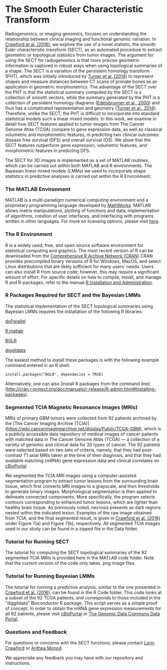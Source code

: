 # The Smooth Euler Characteristic Transform

Radiogenomics, or imaging genomics, focuses on understanding the relationship between clinical imaging and functional genomic variation. In [Crawford et al. (2016)](https://arxiv.org/abs/1611.06818), we explore the use of a novel statistic, the smooth Euler characteristic transform (SECT), as an automated procedure to extract geometric or topological statistics from tumor images. The argument for using the SECT for radiogenomics is that more precise geometric information is captured in robust ways when using topological summaries of a shape. The SECT is a variation of the persistent homology transform (PHT), which was initially introduced by [Turner et al. (2014)](https://arxiv.org/abs/1206.2790) to represent shapes and measure distances between CT scans of primate bones as an application in geometric morphometrics. The advantage of the SECT over the PHT is that the statistical summary computed by the SECT is a collection of smooth vectors, while the summary generated by the PHT is a collection of persistent homology diagrams ([Edelsbrunner et al., 2000](https://users.cs.duke.edu/~edels/Papers/2002-J-04-TopologicalPersistence.pdf)) and thus has a complicated representation and geometry ([Turner et al., 2014](https://arxiv.org/abs/1206.2790)). Therefore, unlike the SECT, the PHT is difficult to incorporate into standard statistical models such a linear mixed models. In this work, we examine in detail how SECT features applied to tumor images from The Cancer Genome Atlas (TCGA) compare to gene expression data, as well as classical volumetric and morphometric features, in predicting two clinical outcomes: disease free survival (DFS) and overall survival (OS). We show that the SECT features outperform gene expression, volumetric features, and morphometric features in predicting DFS.

The SECT for 3D images is implemented as a set of MATLAB routines, which can be carried out within both MATLAB and R environments. The Bayesian linear mixed models (LMMs) we used to incorporate shape statistics in predictive analyses is carried out within the R Environment. 

### The MATLAB Environment
MATLAB is a multi-paradigm numerical computing environment and a proprietary programming language developed by [MathWorks](https://www.mathworks.com/index-c.html). MATLAB allows matrix manipulations, plotting of functions and data, implementation of algorithms, creation of user interfaces, and interfacing with programs written in other languages. For more on licensing options, please visit [here](https://www.mathworks.com/campaigns/products/ppc/google/matlab-toolbox-price-request.html?form_seq=reg).

### The R Environment
R is a widely used, free, and open source software environment for statistical computing and graphics. The most recent version of R can be downloaded from the 
[Comprehensive R Archive Network (CRAN)](http://cran.r-project.org/)
CRAN provides precompiled binary versions of R for Windows, MacOS, and select Linux distributions that are likely sufficient for many users' needs.  Users can also install R from source code;  however, this may require a significant amount of effort.  For specific details on how to compile, install, and manage R and R-packages, refer to the manual [R Installation and Administration](http://cran.r-project.org/doc/manuals/r-release/R-admin.html).

### R Packages Required for SECT and the Bayesian LMMs
The statistical implementation of the SECT topological summaries using Bayesian LMMs requires the installation of the following R libraries:

[doParallel](https://cran.r-project.org/web/packages/doParallel/index.html)

[R.matlab](https://cran.r-project.org/web/packages/R.matlab/index.html)

[BGLR](https://cran.r-project.org/web/packages/BGLR/index.html)

[diggitdata](https://www.bioconductor.org/packages/devel/data/experiment/html/diggitdata.html)

The easiest method to install these packages is with the following example command entered in an R shell:

    install.packages("BGLR", dependecies = TRUE)

Alternatively, one can also [install R packages from the command line]
                             (http://cran.r-project.org/doc/manuals/r-release/R-admin.html#Installing-packages).

### Segmented TCIA Magnetic Resonance Images (MRIs)
MRIs of primary GBM tumors were collected from 92 patients archived by the [The Cancer Imaging Archive (TCIA)] (https://wiki.cancerimagingarchive.net/display/Public/TCGA-GBM), which is a publicly accessible data repository of medical images of cancer patients with matched data in The Cancer Genome Atlas (TCGA) — a collection of a variety of genomic and clinical data for 33 types of cancer. The 92 patients were selected based on two sets of criteria, namely, that they had post-contrast T1 axial MRIs taken at the time of their diagnosis, and that they had available matching (mRNA) gene expression data and clinical correlates on [cBioPortal](http://www.cbioportal.org).

We segmented the TCIA MRI images using a computer-assisted segmentation program to extract tumor lesions from the surrounding brain tissue, which first converts MRI images to a grayscale, and then thresholds to generate binary images. Morphological segmentation is then applied to delineate connected components. More specifically, the program selects contours corresponding to enhanced tumor lesions, which are lighter than healthy brain tissue. As previously noted, necrosis presents as dark regions nested within the indicated lesion. Examples of the raw image obtained from TCIA, and the final segmented result, is given in [Crawford et al. (2016)](https://arxiv.org/abs/1611.06818) under Figure 7(a) and Figure 7(b), respectively. All segmented TCIA images used in our study can be found in a zipped file in the Data folder.

### Tutorial for Running SECT
The tutorial for computing the SECT topological summaries of the 92 segmented TCIA MRIs is provided here in the MATLAB code folder. Note that the current version of the code only takes .png image files. 

### Tutorial for Running Bayesian LMMs
The tutorial for running a predictive analysis, similar to the one presented in [Crawford et al. (2016)](https://arxiv.org/abs/1611.06818), can be found in the R Code folder. This code looks at a subset of the 92 TCGA patients, and corresponds to those included in the "diggitdata" Bioconductor R package. This script serves as a simple proof of concept. In order to obtain the mRNA gene expression measurements for all 92 patients, please visit [cBioPortal](http://www.cbioportal.org) or [The Genomic Data Commons Data Portal](https://gdc-portal.nci.nih.gov).

### Questions and Feedback
For questions or concerns with the SECT functions, please contact
[Lorin Crawford](mailto:lac55@stat.duke.edu) or [Anthea Monod](mailto:rr2579@cumc.columbia.edu).

We appreciate any feedback you may have with our repository and instructions.
